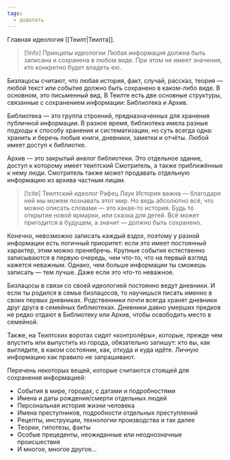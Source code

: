 ```yaml
---
tags:
  - доделать
---
```

Главная идеология [[Теилт|Теилта]].

>[!info] Принципы идеологии
>Любая информация должна быть записана и сохранена в любом виде. При этом не имеет значения, кто конкретно будет владеть ею.

Бизлацосы считают, что любая история, факт, случай, рассказ, теория — любой текст или событие должно быть сохранено в каком-либо виде. В основном, это письменный вид. В Теилте есть две основные структуры, связанные с сохранением информации: Библиотека и Архив.

Библиотека — это группа строений, предназначенных для хранения публичной информации. В разное время, библиотека имела разные подходы к способу хранения и систематизации, но суть всегда одна: хранить и беречь любые книги, дневники, заметки и отчёты. Любой имеет доступ к библиотке.

Архив — это закрытый аналог библиотеки. Это отдельное здание, доступ к которому имеет теилтский Смотритель, а также приближённые к нему люди. Смотритель также может продавать отдельную информацию из архива частным лицам.

> [!cite] Теилтский идеолог Рафец Лаук
> История важна — благодаря ней мы можем познавать этот мир. Но ведь абсолютно всё, что можно описать словами — это какая-то история. Будь то открытие новой ярмарки, или сказка для детей. Всё может пригодится в будущем, а значит — должно быть сохранено.

Конечно, невозможно записать каждый вздох, поэтому у разной информации есть логичный приоритет: если это имеет постоянный характер, этим можно пренебречь. Крупные события естественно записываются в первую очередь, чем что-то, что на первый взгляд кажется неважным. Однако, чем больше информации ты сможешь записать — тем лучше. Даже если это что-то неважное.

Бизлацосы в связи со своей идеологией постоянно ведут дневники. И если ты родился в семье бизлацосов, то научишься писать именно в своих первых дневниках. Родственники почти всегда хранят дневники друг друга в семейных библиотеках. Дневники давно умерших предков не редко отдают в Библиотеку или Архив, чтобы освободить место в семейной.

Также, на Теилтских воротах сидят «контролёры», которые, прежде чем впустить или выпустить из города, обязательно запишут: кто вы, как выглядите, в каком состоянии, как, откуда и куда идёте. Личную информацию как правило не запрашивают.

Перечень некоторых вещей, которые считаются стоящей для сохранения информацией:
- События в мире, городах, с датами и подробностями
- Имена и даты рождения/смерти отдельных людей
- Персональная история жизни человека
- Имена преступников, подробности отдельных преступлений
- Рецепты, инструкции, технологии производства и так далее
- Теории, гипотезы, факты
- Особые прецеденты, неожиданные или неоднозначные происшествия
- И многое, многое другое...


